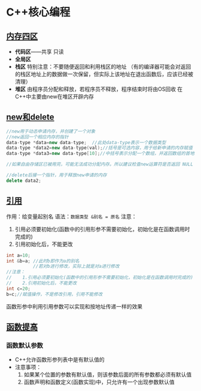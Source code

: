 # C++核心编程
## [内存四区](#c++核心编程)

* **代码区**——共享 只读
* **全局区**
* **栈区**
  特别注意：不要随便返回和利用栈区的地址
  （有的编译器可能会对返回的栈区地址上的数据做一次保留，但实际上该地址在退出函数后，应该已经被清理）
* **堆区**
    由程序员分配和释放，若程序员不释放，程序结束时将由OS回收
    在C++中主要由new在堆区开辟内存
## [new和delete](#c++核心编程)
```c++
//new用于动态申请内存，并创建了一个对象
//new返回一个相应内存的指针
data-type *data=new data-type;  //此处data-type表示一个数据类型
data-type *data2=new data-type(val);//括号是可选内容，用于给新申请的内存赋值
data-type *data3=new data-type[10];//中括号表示分配一个数组，并返回数组的首地址

//如果自由存储区已被用完，可能无法成功分配内存。所以建议检查new运算符是否返回 NULL 指针

//delete后接一个指针，用于释放new申请的内存
delete data2;
```
## [引用](#c++核心编程)
作用：给变量起别名
语法：`数据类型 &别名 = 原名`
注意：
1. 引用必须要初始化(函数中的引用形参不需要初始化，初始化是在函数调用时完成的)
2. 引用初始化后，不能更改
```c++
int a=10;
int &b=a; //此时b即作为a的别名
          //若对b进行修改，实际上就是对a进行修改
//注意：
//    1.引用必须要初始化(函数中的引用形参不需要初始化，初始化是在函数调用时完成的)
//    2.引用初始化后，不能更改
int c=20;
b=c;//赋值操作，不是修改引用，引用不能修改
```
函数形参中利用引用参数可以实现和按地址传递一样的效果
## [函数提高](#c++核心编程)
### 函数默认参数
* C++允许函数形参列表中是有默认值的
* 注意事项：
  1. 如果某个位置的参数有默认值，则该参数后面的所有参数都必须有默认值
  2. 函数声明和函数定义(函数实现)中，只允许有一个出现参数默认值
